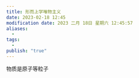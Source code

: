 ```yaml
---
title: 形而上学唯物主义
date: 2023-02-18 12:45
modification date: 2023 二月 18日 星期六 12:45:57
aliases:
  - 
tags:
  - 
publish: "true"
---
```


物质是原子等粒子